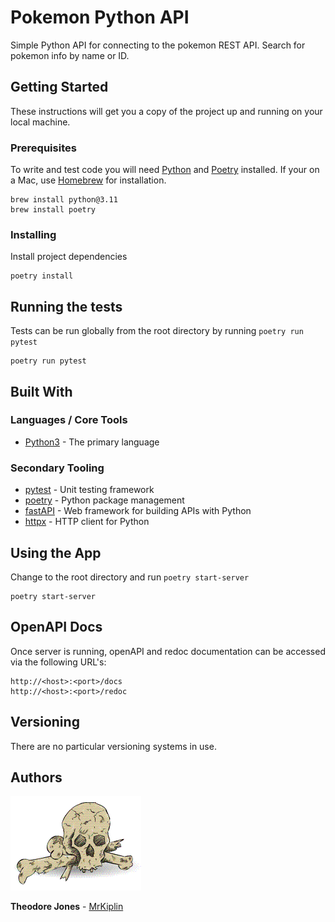 # Pokemon Python API

Simple Python API for connecting to the pokemon REST API. Search for pokemon info by name or ID.

## Getting Started

These instructions will get you a copy of the project up and running on your local machine.

### Prerequisites

To write and test code you will need [Python](https://www.python.org/downloads/) and [Poetry](https://python-poetry.org/) installed. If your on a Mac, use [Homebrew](https://docs.brew.sh/Installation) for installation.

```shell
brew install python@3.11
brew install poetry
```

### Installing

Install project dependencies

```shell
poetry install
```

## Running the tests

Tests can be run globally from the root directory by running `poetry run pytest`

```shell
poetry run pytest
```

## Built With

### Languages / Core Tools

- [Python3](https://www.python.org/) - The primary language

### Secondary Tooling

- [pytest](https://docs.pytest.org/en/stable/) - Unit testing framework
- [poetry](https://python-poetry.org/) - Python package management
- [fastAPI](https://fastapi.tiangolo.com/) - Web framework for building APIs with Python
- [httpx](https://www.python-httpx.org/) - HTTP client for Python

## Using the App

Change to the root directory and run `poetry start-server`

```shell
poetry start-server
```

## OpenAPI Docs

Once server is running, openAPI and redoc documentation can be accessed via the following URL's:

```
http://<host>:<port>/docs
http://<host>:<port>/redoc
```

## Versioning

There are no particular versioning systems in use.

## Authors

![](docs/mrkiplin-icon.gif)

**Theodore Jones** - [MrKiplin](https://github.com/MrKiplin)
